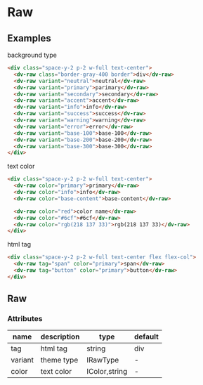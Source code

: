 # Raw

## Examples

background type

```html :::demo
<div class="space-y-2 p-2 w-full text-center">
  <dv-raw class="border-gray-400 border">div</dv-raw>
  <dv-raw variant="neutral">neutral</dv-raw>
  <dv-raw variant="primary">parimary</dv-raw>
  <dv-raw variant="secondary">secondary</dv-raw>
  <dv-raw variant="accent">accent</dv-raw>
  <dv-raw variant="info">info</dv-raw>
  <dv-raw variant="success">success</dv-raw>
  <dv-raw variant="warning">warning</dv-raw>
  <dv-raw variant="error">error</dv-raw>
  <dv-raw variant="base-100">base-100</dv-raw>
  <dv-raw variant="base-200">base-200</dv-raw>
  <dv-raw variant="base-300">base-300</dv-raw>
</div>
```

text color

```html :::demo
<div class="space-y-2 p-2 w-full text-center">
  <dv-raw color="primary">primary</dv-raw>
  <dv-raw color="info">info</dv-raw>
  <dv-raw color="base-content">base-content</dv-raw>

  <dv-raw color="red">color name</dv-raw>
  <dv-raw color="#6cf">#6cf</dv-raw>
  <dv-raw color="rgb(218 137 33)">rgb(218 137 33)</dv-raw>
</div>
```

html tag

```html :::demo
<div class="space-y-2 p-2 w-full text-center flex flex-col">
  <dv-raw tag="span" color="primary">span</dv-raw>
  <dv-raw tag="button" color="primary">button</dv-raw>
</div>
```

## Raw

### Attributes

| name    | description | type          | default |
| ------- | ----------- | ------------- | ------- |
| tag     | html tag    | string        | div     |
| variant | theme type  | IRawType      | -       |
| color   | text color  | IColor,string | -       |
